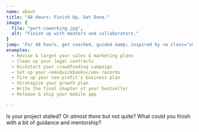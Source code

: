```yaml
---
name: about
title: "48 Hours: Finish Up. Get Done."
image: {
  file: "port-coworking.jpg",
  alt: "Finish up with mentors and collaborators."
}
jump: 'For 48 hours, get coached, guided &amp; inspired by <a class="smoothie" href="#mentors">successful finishers</a> in technology, government, business &amp; non-profits.'
examples:
  - Revise & target your sales & marketing plans
  - Clean up your legal contracts
  - Kickstart your crowdfunding campaign
  - Set up your <em>Quickbooks</em> records
  - Fire up your non-profit's business plan
  - Strategize your growth plan
  - Write the final chapter of your bestseller
  - Release & ship your mobile app

---
```

Is your project stalled? Or *almost there* but not quite?  What could you finish with a bit of guidance and mentorship?


